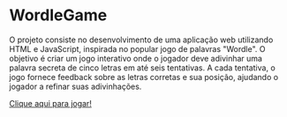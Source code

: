 # WordleGame

<p>O projeto consiste no desenvolvimento de uma aplicação web utilizando HTML e JavaScript, inspirada no popular jogo de palavras "Wordle". O objetivo é criar um jogo interativo onde o jogador deve adivinhar uma palavra secreta de cinco letras em até seis tentativas. A cada tentativa, o jogo fornece feedback sobre as letras corretas e sua posição, ajudando o jogador a refinar suas adivinhações.</p>

<a href="https://wordle-game-kappa-ten.vercel.app/">Clique aqui para jogar!</a>
